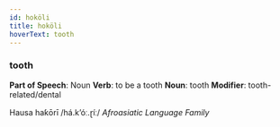 ```yaml
---
id: hoköli
title: hoköli
hoverText: tooth
---
```


### tooth

**Part of Speech**: Noun
**Verb**: to be a tooth
**Noun**: tooth
**Modifier**: tooth-related/dental

Hausa haƙōrī /há.kʼóː.ɽíː/
*Afroasiatic Language Family*